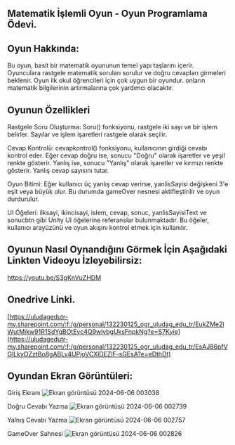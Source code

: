## Matematik İşlemli Oyun - Oyun Programlama Ödevi.
## Oyun Hakkında:
Bu oyun, basit bir matematik oyununun temel yapı taşlarını içerir. Oyunculara rastgele matematik soruları sorulur ve doğru cevapları girmeleri beklenir. Oyun ilk okul öğrencileri için çok uygun bir oyundur. onların matematik bilgilerinin artırmalarına çok yardımcı olacaktır.
## Oyunun Özellikleri
Rastgele Soru Oluşturma: Soru() fonksiyonu, rastgele iki sayı ve bir işlem belirler. Sayılar ve işlem işaretleri rastgele olarak seçilir.

 Cevap Kontrolü: cevapkontrol() fonksiyonu, kullanıcının girdiği cevabı kontrol eder. Eğer cevap doğru ise, sonucu "Doğru" olarak işaretler ve yeşil renkte gösterir. Yanlış ise, sonucu "Yanlış" olarak işaretler ve kırmızı renkte gösterir. Yanlış cevap sayısını tutar.

Oyun Bitimi: Eğer kullanıcı üç yanlış cevap verirse, yanlisSayisi değişkeni 3'e eşit veya büyük olur. Bu durumda gameOver nesnesi aktifleştirilir ve oyun durdurulur.

UI Öğeleri: ilksayi, ikincisayi, islem, cevap, sonuc, yanlisSayisiText ve sonucbtn gibi Unity UI öğelerine referanslar bulunmaktadır. Bu öğeler, kullanıcı arayüzünü ve oyun akışını kontrol etmek için kullanılır.
## Oyunun Nasıl Oynandığını Görmek İçin Aşağıdaki Linkten Videoyu İzleyebilirsiz:
https://youtu.be/S3gKnVuZHDM

## Onedrive Linki.
[https://uludagedutr-my.sharepoint.com/:f:/g/personal/132230125_ogr_uludag_edu_tr/EukZMe2lWutMikw91R1SdYgBOtEyc4Q9wlvbgUksFnpkNg?e=S7Kyie](https://uludagedutr-my.sharepoint.com/:f:/g/personal/132230125_ogr_uludag_edu_tr/EsAJ86pfVGlLkyOZztBo8gABLv4UPjoVCXlDEZlF-sGEsA?e=eDthDt)

## Oyundan Ekran Görüntüleri:
Giriş Ekranı
![Ekran görüntüsü 2024-06-06 003038](https://github.com/emilmolagasanov/GameProject/assets/148893884/243adb2b-fc96-49a8-b94d-62089012c9a1)

Doğru Cevabı Yazma
![Ekran görüntüsü 2024-06-06 002739](https://github.com/emilmolagasanov/GameProject/assets/148893884/f2de03fa-32a9-46a1-b644-e7fe7873987f)

Yalnış Cevabı Yazma
![Ekran görüntüsü 2024-06-06 002757](https://github.com/emilmolagasanov/GameProject/assets/148893884/337da98b-14ef-4bbd-924c-d0e19c1499b8)

GameOver Sahnesi
![Ekran görüntüsü 2024-06-06 002826](https://github.com/emilmolagasanov/GameProject/assets/148893884/a7c726f2-c67b-4561-bdcc-8c94a52784d9)
